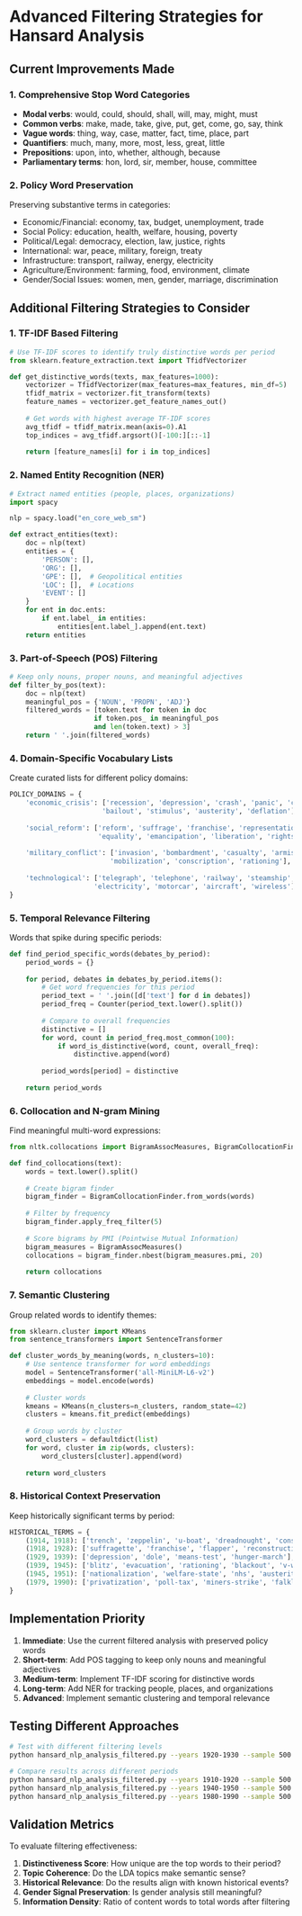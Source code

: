 # Advanced Filtering Strategies for Hansard Analysis

## Current Improvements Made

### 1. Comprehensive Stop Word Categories
- **Modal verbs**: would, could, should, shall, will, may, might, must
- **Common verbs**: make, made, take, give, put, get, come, go, say, think
- **Vague words**: thing, way, case, matter, fact, time, place, part
- **Quantifiers**: much, many, more, most, less, great, little
- **Prepositions**: upon, into, whether, although, because
- **Parliamentary terms**: hon, lord, sir, member, house, committee

### 2. Policy Word Preservation
Preserving substantive terms in categories:
- Economic/Financial: economy, tax, budget, unemployment, trade
- Social Policy: education, health, welfare, housing, poverty
- Political/Legal: democracy, election, law, justice, rights
- International: war, peace, military, foreign, treaty
- Infrastructure: transport, railway, energy, electricity
- Agriculture/Environment: farming, food, environment, climate
- Gender/Social Issues: women, men, gender, marriage, discrimination

## Additional Filtering Strategies to Consider

### 1. **TF-IDF Based Filtering**
```python
# Use TF-IDF scores to identify truly distinctive words per period
from sklearn.feature_extraction.text import TfidfVectorizer

def get_distinctive_words(texts, max_features=1000):
    vectorizer = TfidfVectorizer(max_features=max_features, min_df=5)
    tfidf_matrix = vectorizer.fit_transform(texts)
    feature_names = vectorizer.get_feature_names_out()
    
    # Get words with highest average TF-IDF scores
    avg_tfidf = tfidf_matrix.mean(axis=0).A1
    top_indices = avg_tfidf.argsort()[-100:][::-1]
    
    return [feature_names[i] for i in top_indices]
```

### 2. **Named Entity Recognition (NER)**
```python
# Extract named entities (people, places, organizations)
import spacy

nlp = spacy.load("en_core_web_sm")

def extract_entities(text):
    doc = nlp(text)
    entities = {
        'PERSON': [],
        'ORG': [],
        'GPE': [],  # Geopolitical entities
        'LOC': [],  # Locations
        'EVENT': []
    }
    for ent in doc.ents:
        if ent.label_ in entities:
            entities[ent.label_].append(ent.text)
    return entities
```

### 3. **Part-of-Speech (POS) Filtering**
```python
# Keep only nouns, proper nouns, and meaningful adjectives
def filter_by_pos(text):
    doc = nlp(text)
    meaningful_pos = {'NOUN', 'PROPN', 'ADJ'}
    filtered_words = [token.text for token in doc 
                     if token.pos_ in meaningful_pos 
                     and len(token.text) > 3]
    return ' '.join(filtered_words)
```

### 4. **Domain-Specific Vocabulary Lists**
Create curated lists for different policy domains:

```python
POLICY_DOMAINS = {
    'economic_crisis': ['recession', 'depression', 'crash', 'panic', 'crisis',
                       'bailout', 'stimulus', 'austerity', 'deflation'],
    
    'social_reform': ['reform', 'suffrage', 'franchise', 'representation',
                      'equality', 'emancipation', 'liberation', 'rights'],
    
    'military_conflict': ['invasion', 'bombardment', 'casualty', 'armistice',
                         'mobilization', 'conscription', 'rationing'],
    
    'technological': ['telegraph', 'telephone', 'railway', 'steamship',
                     'electricity', 'motorcar', 'aircraft', 'wireless']
}
```

### 5. **Temporal Relevance Filtering**
Words that spike during specific periods:

```python
def find_period_specific_words(debates_by_period):
    period_words = {}
    
    for period, debates in debates_by_period.items():
        # Get word frequencies for this period
        period_text = ' '.join([d['text'] for d in debates])
        period_freq = Counter(period_text.lower().split())
        
        # Compare to overall frequencies
        distinctive = []
        for word, count in period_freq.most_common(100):
            if word_is_distinctive(word, count, overall_freq):
                distinctive.append(word)
        
        period_words[period] = distinctive
    
    return period_words
```

### 6. **Collocation and N-gram Mining**
Find meaningful multi-word expressions:

```python
from nltk.collocations import BigramAssocMeasures, BigramCollocationFinder

def find_collocations(text):
    words = text.lower().split()
    
    # Create bigram finder
    bigram_finder = BigramCollocationFinder.from_words(words)
    
    # Filter by frequency
    bigram_finder.apply_freq_filter(5)
    
    # Score bigrams by PMI (Pointwise Mutual Information)
    bigram_measures = BigramAssocMeasures()
    collocations = bigram_finder.nbest(bigram_measures.pmi, 20)
    
    return collocations
```

### 7. **Semantic Clustering**
Group related words to identify themes:

```python
from sklearn.cluster import KMeans
from sentence_transformers import SentenceTransformer

def cluster_words_by_meaning(words, n_clusters=10):
    # Use sentence transformer for word embeddings
    model = SentenceTransformer('all-MiniLM-L6-v2')
    embeddings = model.encode(words)
    
    # Cluster words
    kmeans = KMeans(n_clusters=n_clusters, random_state=42)
    clusters = kmeans.fit_predict(embeddings)
    
    # Group words by cluster
    word_clusters = defaultdict(list)
    for word, cluster in zip(words, clusters):
        word_clusters[cluster].append(word)
    
    return word_clusters
```

### 8. **Historical Context Preservation**
Keep historically significant terms by period:

```python
HISTORICAL_TERMS = {
    (1914, 1918): ['trench', 'zeppelin', 'u-boat', 'dreadnought', 'conscription'],
    (1918, 1928): ['suffragette', 'franchise', 'flapper', 'reconstruction'],
    (1929, 1939): ['depression', 'dole', 'means-test', 'hunger-march'],
    (1939, 1945): ['blitz', 'evacuation', 'rationing', 'blackout', 'v-weapon'],
    (1945, 1951): ['nationalization', 'welfare-state', 'nhs', 'austerity'],
    (1979, 1990): ['privatization', 'poll-tax', 'miners-strike', 'falklands']
}
```

## Implementation Priority

1. **Immediate**: Use the current filtered analysis with preserved policy words
2. **Short-term**: Add POS tagging to keep only nouns and meaningful adjectives
3. **Medium-term**: Implement TF-IDF scoring for distinctive words
4. **Long-term**: Add NER for tracking people, places, and organizations
5. **Advanced**: Implement semantic clustering and temporal relevance

## Testing Different Approaches

```bash
# Test with different filtering levels
python hansard_nlp_analysis_filtered.py --years 1920-1930 --sample 500

# Compare results across different periods
python hansard_nlp_analysis_filtered.py --years 1910-1920 --sample 500
python hansard_nlp_analysis_filtered.py --years 1940-1950 --sample 500
python hansard_nlp_analysis_filtered.py --years 1980-1990 --sample 500
```

## Validation Metrics

To evaluate filtering effectiveness:

1. **Distinctiveness Score**: How unique are the top words to their period?
2. **Topic Coherence**: Do the LDA topics make semantic sense?
3. **Historical Relevance**: Do the results align with known historical events?
4. **Gender Signal Preservation**: Is gender analysis still meaningful?
5. **Information Density**: Ratio of content words to total words after filtering